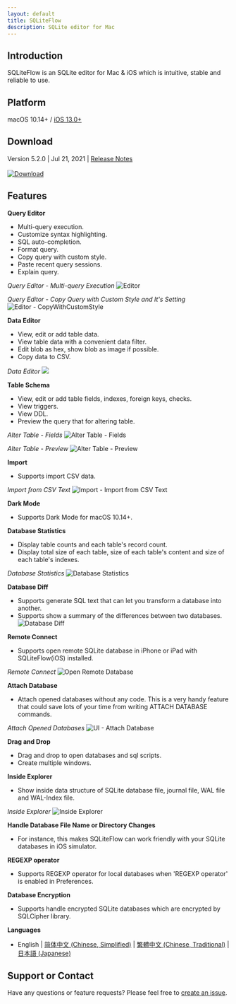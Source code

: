 ```yaml
---
layout: default
title: SQLiteFlow
description: SQLite editor for Mac
---
```


## Introduction
SQLiteFlow is an SQLite editor for Mac & iOS which is intuitive, stable and reliable to use.

## Platform
macOS 10.14+ / [iOS 13.0+](iOS)

## Download
Version 5.2.0 | Jul 21, 2021 | <a href="ReleaseNotes" target="_blank">Release Notes</a>
<br/><br/>[![Download](macOS/DownloadOnTheMacAppStore.svg)](macappstores://itunes.apple.com/app/id1378587993)

## Features

**Query Editor**

- Multi-query execution.
- Customize syntax highlighting.
- SQL auto-completion.
- Format query.
- Copy query with custom style.
- Paste recent query sessions.
- Explain query.

*Query Editor - Multi-query Execution*
![Editor](macOS/Editor.png)

*Query Editor - Copy Query with Custom Style and It's Setting*
![Editor - CopyWithCustomStyle](macOS/CopyWithCustomStyle.png)

**Data Editor**

- View, edit or add table data.
- View table data with a convenient data filter.
- Edit blob as hex, show blob as image if possible.
- Copy data to CSV.

*Data Editor*
![](macOS/DataEditor.png)

**Table Schema**

- View, edit or add table fields, indexes, foreign keys, checks.
- View triggers.
- View DDL.
- Preview the query that for altering table.

*Alter Table - Fields*
![Alter Table - Fields](macOS/AlterTable.png)

*Alter Table - Preview*
![Alter Table - Preview](macOS/AlterPreview.png)

**Import**
- Supports import CSV data.

*Import from CSV Text*
![Import - Import from CSV Text](macOS/ImportFromCSV.png)

**Dark Mode**
- Supports Dark Mode for macOS 10.14+.

**Database Statistics**
- Display table counts and each table's record count.
- Display total size of each table, size of each table's content and size of each table's indexes.

*Database Statistics*
![Database Statistics](macOS/Statistics.png)

**Database Diff**
- Supports generate SQL text that can let you transform a database into another.
- Supports show a summary of the differences between two databases.
![Database Diff](macOS/DatabaseDiff.png)

**Remote Connect**
- Supports open remote SQLite database in iPhone or iPad with SQLiteFlow(iOS) installed.

*Remote Connect*
![Open Remote Database](macOS/RemoteConnect.png)

**Attach Database**
- Attach opened databases without any code. This is a very handy feature that could save lots of your time from writing ATTACH DATABASE commands.

*Attach Opened Databases*
![UI - Attach Database](macOS/AttachDatabase.png)

**Drag and Drop**
- Drag and drop to open databases and sql scripts.
- Create multiple windows.

**Inside Explorer**
- Show inside data structure of SQLite database file, journal file, WAL file and WAL-Index file.

*Inside Explorer*
![Inside Explorer](macOS/InsideExplorer.png)

**Handle Database File Name or Directory Changes**
- For instance, this makes SQLiteFlow can work friendly with your SQLite databases in iOS simulator.

**REGEXP operator**
- Supports REGEXP operator for local databases when 'REGEXP operator' is enabled in Preferences.

**Database Encryption**
- Supports handle encrypted SQLite databases which are encrypted by SQLCipher library.

**Languages**
- English \| [简体中文 (Chinese, Simplified)](/zh-Hans) \| [繁體中文 (Chinese, Traditional)](/zh-Hant) \| [日本語 (Japanese)](/ja)

## Support or Contact
Have any questions or feature requests? Please feel free to <a href="https://github.com/SQLiteFlow/SQLiteFlow-Issues/issues" target="_blank">create an issue</a>.

